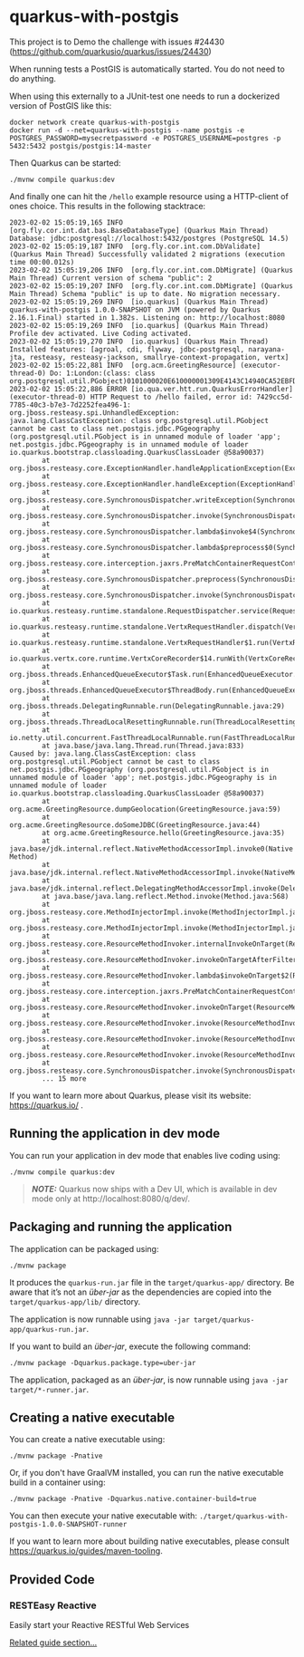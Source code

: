 # quarkus-with-postgis

This project is to Demo the challenge with issues #24430 (https://github.com/quarkusio/quarkus/issues/24430)

When running tests a PostGIS is automatically started. You do not need to do anything.

When using this externally to a JUnit-test one needs to run a dockerized version of PostGIS like this:
```shell script
docker network create quarkus-with-postgis
docker run -d --net=quarkus-with-postgis --name postgis -e POSTGRES_PASSWORD=mysecretpassword -e POSTGRES_USERNAME=postgres -p 5432:5432 postgis/postgis:14-master
```

Then Quarkus can be started:
```
./mvnw compile quarkus:dev
```

And finally one can hit the ```/hello``` example resource using a HTTP-client of ones choice. This results in the following stacktrace:
```
2023-02-02 15:05:19,165 INFO  [org.fly.cor.int.dat.bas.BaseDatabaseType] (Quarkus Main Thread) Database: jdbc:postgresql://localhost:5432/postgres (PostgreSQL 14.5)
2023-02-02 15:05:19,187 INFO  [org.fly.cor.int.com.DbValidate] (Quarkus Main Thread) Successfully validated 2 migrations (execution time 00:00.012s)
2023-02-02 15:05:19,206 INFO  [org.fly.cor.int.com.DbMigrate] (Quarkus Main Thread) Current version of schema "public": 2
2023-02-02 15:05:19,207 INFO  [org.fly.cor.int.com.DbMigrate] (Quarkus Main Thread) Schema "public" is up to date. No migration necessary.
2023-02-02 15:05:19,269 INFO  [io.quarkus] (Quarkus Main Thread) quarkus-with-postgis 1.0.0-SNAPSHOT on JVM (powered by Quarkus 2.16.1.Final) started in 1.382s. Listening on: http://localhost:8080
2023-02-02 15:05:19,269 INFO  [io.quarkus] (Quarkus Main Thread) Profile dev activated. Live Coding activated.
2023-02-02 15:05:19,270 INFO  [io.quarkus] (Quarkus Main Thread) Installed features: [agroal, cdi, flyway, jdbc-postgresql, narayana-jta, resteasy, resteasy-jackson, smallrye-context-propagation, vertx]
2023-02-02 15:05:22,881 INFO  [org.acm.GreetingResource] (executor-thread-0) Do: 1:London:(class: class org.postgresql.util.PGobject)0101000020E610000001309E4143C14940CA52EBFD463BBEBF
2023-02-02 15:05:22,886 ERROR [io.qua.ver.htt.run.QuarkusErrorHandler] (executor-thread-0) HTTP Request to /hello failed, error id: 7429cc5d-7785-40c3-b7e3-7d2252fea496-1: org.jboss.resteasy.spi.UnhandledException: java.lang.ClassCastException: class org.postgresql.util.PGobject cannot be cast to class net.postgis.jdbc.PGgeography (org.postgresql.util.PGobject is in unnamed module of loader 'app'; net.postgis.jdbc.PGgeography is in unnamed module of loader io.quarkus.bootstrap.classloading.QuarkusClassLoader @58a90037)
        at org.jboss.resteasy.core.ExceptionHandler.handleApplicationException(ExceptionHandler.java:105)
        at org.jboss.resteasy.core.ExceptionHandler.handleException(ExceptionHandler.java:359)
        at org.jboss.resteasy.core.SynchronousDispatcher.writeException(SynchronousDispatcher.java:218)
        at org.jboss.resteasy.core.SynchronousDispatcher.invoke(SynchronousDispatcher.java:519)
        at org.jboss.resteasy.core.SynchronousDispatcher.lambda$invoke$4(SynchronousDispatcher.java:261)
        at org.jboss.resteasy.core.SynchronousDispatcher.lambda$preprocess$0(SynchronousDispatcher.java:161)
        at org.jboss.resteasy.core.interception.jaxrs.PreMatchContainerRequestContext.filter(PreMatchContainerRequestContext.java:364)
        at org.jboss.resteasy.core.SynchronousDispatcher.preprocess(SynchronousDispatcher.java:164)
        at org.jboss.resteasy.core.SynchronousDispatcher.invoke(SynchronousDispatcher.java:247)
        at io.quarkus.resteasy.runtime.standalone.RequestDispatcher.service(RequestDispatcher.java:82)
        at io.quarkus.resteasy.runtime.standalone.VertxRequestHandler.dispatch(VertxRequestHandler.java:147)
        at io.quarkus.resteasy.runtime.standalone.VertxRequestHandler$1.run(VertxRequestHandler.java:93)
        at io.quarkus.vertx.core.runtime.VertxCoreRecorder$14.runWith(VertxCoreRecorder.java:576)
        at org.jboss.threads.EnhancedQueueExecutor$Task.run(EnhancedQueueExecutor.java:2449)
        at org.jboss.threads.EnhancedQueueExecutor$ThreadBody.run(EnhancedQueueExecutor.java:1478)
        at org.jboss.threads.DelegatingRunnable.run(DelegatingRunnable.java:29)
        at org.jboss.threads.ThreadLocalResettingRunnable.run(ThreadLocalResettingRunnable.java:29)
        at io.netty.util.concurrent.FastThreadLocalRunnable.run(FastThreadLocalRunnable.java:30)
        at java.base/java.lang.Thread.run(Thread.java:833)
Caused by: java.lang.ClassCastException: class org.postgresql.util.PGobject cannot be cast to class net.postgis.jdbc.PGgeography (org.postgresql.util.PGobject is in unnamed module of loader 'app'; net.postgis.jdbc.PGgeography is in unnamed module of loader io.quarkus.bootstrap.classloading.QuarkusClassLoader @58a90037)
        at org.acme.GreetingResource.dumpGeolocation(GreetingResource.java:59)
        at org.acme.GreetingResource.doSomeJDBC(GreetingResource.java:44)
        at org.acme.GreetingResource.hello(GreetingResource.java:35)
        at java.base/jdk.internal.reflect.NativeMethodAccessorImpl.invoke0(Native Method)
        at java.base/jdk.internal.reflect.NativeMethodAccessorImpl.invoke(NativeMethodAccessorImpl.java:77)
        at java.base/jdk.internal.reflect.DelegatingMethodAccessorImpl.invoke(DelegatingMethodAccessorImpl.java:43)
        at java.base/java.lang.reflect.Method.invoke(Method.java:568)
        at org.jboss.resteasy.core.MethodInjectorImpl.invoke(MethodInjectorImpl.java:170)
        at org.jboss.resteasy.core.MethodInjectorImpl.invoke(MethodInjectorImpl.java:130)
        at org.jboss.resteasy.core.ResourceMethodInvoker.internalInvokeOnTarget(ResourceMethodInvoker.java:660)
        at org.jboss.resteasy.core.ResourceMethodInvoker.invokeOnTargetAfterFilter(ResourceMethodInvoker.java:524)
        at org.jboss.resteasy.core.ResourceMethodInvoker.lambda$invokeOnTarget$2(ResourceMethodInvoker.java:474)
        at org.jboss.resteasy.core.interception.jaxrs.PreMatchContainerRequestContext.filter(PreMatchContainerRequestContext.java:364)
        at org.jboss.resteasy.core.ResourceMethodInvoker.invokeOnTarget(ResourceMethodInvoker.java:476)
        at org.jboss.resteasy.core.ResourceMethodInvoker.invoke(ResourceMethodInvoker.java:434)
        at org.jboss.resteasy.core.ResourceMethodInvoker.invoke(ResourceMethodInvoker.java:408)
        at org.jboss.resteasy.core.ResourceMethodInvoker.invoke(ResourceMethodInvoker.java:69)
        at org.jboss.resteasy.core.SynchronousDispatcher.invoke(SynchronousDispatcher.java:492)
        ... 15 more
```

If you want to learn more about Quarkus, please visit its website: https://quarkus.io/ .

## Running the application in dev mode

You can run your application in dev mode that enables live coding using:
```shell script
./mvnw compile quarkus:dev
```

> **_NOTE:_**  Quarkus now ships with a Dev UI, which is available in dev mode only at http://localhost:8080/q/dev/.

## Packaging and running the application

The application can be packaged using:
```shell script
./mvnw package
```
It produces the `quarkus-run.jar` file in the `target/quarkus-app/` directory.
Be aware that it’s not an _über-jar_ as the dependencies are copied into the `target/quarkus-app/lib/` directory.

The application is now runnable using `java -jar target/quarkus-app/quarkus-run.jar`.

If you want to build an _über-jar_, execute the following command:
```shell script
./mvnw package -Dquarkus.package.type=uber-jar
```

The application, packaged as an _über-jar_, is now runnable using `java -jar target/*-runner.jar`.

## Creating a native executable

You can create a native executable using: 
```shell script
./mvnw package -Pnative
```

Or, if you don't have GraalVM installed, you can run the native executable build in a container using: 
```shell script
./mvnw package -Pnative -Dquarkus.native.container-build=true
```

You can then execute your native executable with: `./target/quarkus-with-postgis-1.0.0-SNAPSHOT-runner`

If you want to learn more about building native executables, please consult https://quarkus.io/guides/maven-tooling.

## Provided Code

### RESTEasy Reactive

Easily start your Reactive RESTful Web Services

[Related guide section...](https://quarkus.io/guides/getting-started-reactive#reactive-jax-rs-resources)
